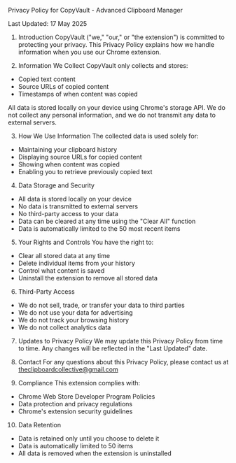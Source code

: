 Privacy Policy for CopyVault - Advanced Clipboard Manager

Last Updated: 17 May 2025

1. Introduction
CopyVault ("we," "our," or "the extension") is committed to protecting your privacy. This Privacy Policy explains how we handle information when you use our Chrome extension.

2. Information We Collect
CopyVault only collects and stores:
- Copied text content
- Source URLs of copied content
- Timestamps of when content was copied

All data is stored locally on your device using Chrome's storage API. We do not collect any personal information, and we do not transmit any data to external servers.

3. How We Use Information
The collected data is used solely for:
- Maintaining your clipboard history
- Displaying source URLs for copied content
- Showing when content was copied
- Enabling you to retrieve previously copied text

4. Data Storage and Security
- All data is stored locally on your device
- No data is transmitted to external servers
- No third-party access to your data
- Data can be cleared at any time using the "Clear All" function
- Data is automatically limited to the 50 most recent items

5. Your Rights and Controls
You have the right to:
- Clear all stored data at any time
- Delete individual items from your history
- Control what content is saved
- Uninstall the extension to remove all stored data

6. Third-Party Access
- We do not sell, trade, or transfer your data to third parties
- We do not use your data for advertising
- We do not track your browsing history
- We do not collect analytics data

7. Updates to Privacy Policy
We may update this Privacy Policy from time to time. Any changes will be reflected in the "Last Updated" date.

8. Contact
For any questions about this Privacy Policy, please contact us at theclipboardcollective@gmail.com

9. Compliance
This extension complies with:
- Chrome Web Store Developer Program Policies
- Data protection and privacy regulations
- Chrome's extension security guidelines

10. Data Retention
- Data is retained only until you choose to delete it
- Data is automatically limited to 50 items
- All data is removed when the extension is uninstalled
